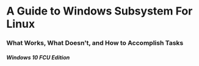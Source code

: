 

# A Guide to Windows Subsystem For Linux
### What Works, What Doesn't, and How to Accomplish Tasks

##### Windows 10 FCU Edition